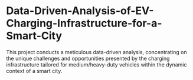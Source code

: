 # Data-Driven-Analysis-of-EV-Charging-Infrastructure-for-a-Smart-City
This project conducts a meticulous data-driven analysis, concentrating on the unique challenges and opportunities presented by the charging infrastructure tailored for medium/heavy-duty vehicles within the dynamic context of a smart city.
